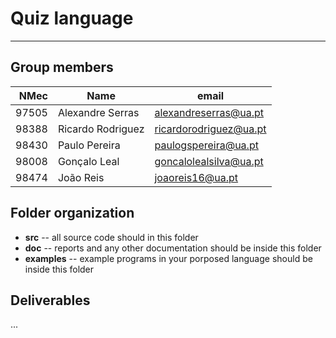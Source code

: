# Quiz language

-----

## Group members

| NMec | Name | email |
|--:|---|---|
| 97505 | Alexandre Serras | alexandreserras@ua.pt |
| 98388 | Ricardo Rodriguez | ricardorodriguez@ua.pt |
| 98430 | Paulo Pereira | paulogspereira@ua.pt |
| 98008 | Gonçalo Leal | goncalolealsilva@ua.pt |
| 98474 | João Reis | joaoreis16@ua.pt |

## Folder organization

- **src** -- all source code should in this folder
- **doc** -- reports and any other documentation should be inside this folder
- **examples** -- example programs in your porposed language should be inside this folder

## Deliverables

...


